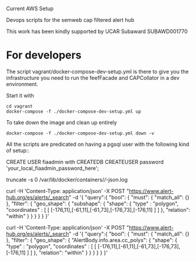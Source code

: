 

Current AWS Setup


Devops scripts for the semweb cap filtered alert hub


This work has been kindly supported by UCAR Subaward SUBAWD001770

# For developers

The script vagrant/docker-compose-dev-setup.yml is there to give you the infrastructure you need to run
the feefFacade and CAPCollator in a dev environment.

Start it with 

    cd vagrant
    docker-compose -f ./docker-compose-dev-setup.yml up


To take down the image and clean up entirely

    docker-compose -f ./docker-compose-dev-setup.yml down -v

All the scripts are predicated on having a pgsql user with the following kind of setup::

CREATE USER fiaadmin with CREATEDB CREATEUSER password 'your_local_fiaadmin_password_here';


truncate -s 0 /var/lib/docker/containers/*/*-json.log

curl -H 'Content-Type: application/json' -X POST "https://www.alert-hub.org/es/alerts/_search" -d '{ "query":{ "bool": { "must": { "match_all": {} }, "filter": { "geo_shape": { "subshape": { "shape": { "type" : "polygon", "coordinates" : [ [ [-176,11],[-61,11],[-61,73],[-176,73],[-176,11] ] ] }, "relation": "within" } } } } } }'

curl -H 'Content-Type: application/json' -X POST "https://www.alert-hub.org/es/alerts/_search" -d '{ "query":{ "bool": { "must": { "match_all": {} }, "filter": { "geo_shape": { "AlertBody.info.area.cc_polys": { "shape": { "type" : "polygon", "coordinates" : [ [ [-176,11],[-61,11],[-61,73],[-176,73],[-176,11] ] ] }, "relation": "within" } } } } } }'
